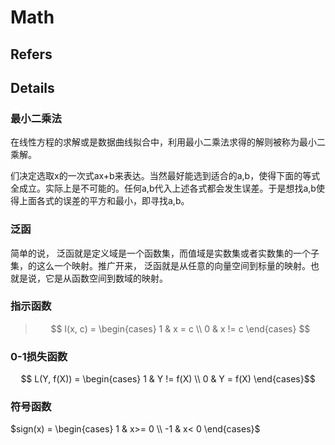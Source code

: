 # Math

## Refers



## Details

### 最小二乘法

在线性方程的求解或是数据曲线拟合中，利用最小二乘法求得的解则被称为最小二乘解。

们决定选取x的一次式ax+b来表达。当然最好能选到适合的a,b，使得下面的等式全成立。实际上是不可能的。任何a,b代入上述各式都会发生误差。于是想找a,b使得上面各式的误差的平方和最小，即寻找a,b。

### 泛函

简单的说， 泛函就是定义域是一个函数集，而值域是实数集或者实数集的一个子集，的这么一个映射。推广开来， 泛函就是从任意的向量空间到标量的映射。也就是说，它是从函数空间到数域的映射。

### 指示函数

> $$ I(x, c) = \begin{cases} 1 & x = c \\ 0 & x != c \end{cases} $$

### 0-1损失函数

$$ L(Y, f(X)) = \begin{cases} 1 & Y != f(X) \\ 0 & Y = f(X) \end{cases}$$

### 符号函数

$sign(x) = \begin{cases} 1 & x>= 0 \\ -1 & x< 0 \end{cases}$